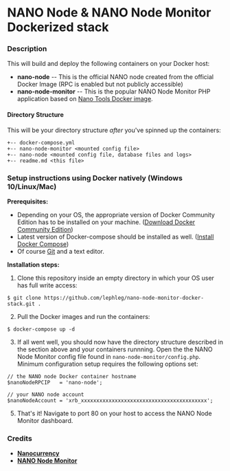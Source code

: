 # NANO Node & NANO Node Monitor Dockerized stack

### **Description**

This will build and deploy the following containers on your Docker host:

* **nano-node** -- This is the official NANO node created from the official Docker Image (RPC is enabled but not publicly accessible)
* **nano-node-monitor** -- This is the popular NANO Node Monitor PHP application based on [Nano Tools Docker image](https://hub.docker.com/r/nanotools/nanonodemonitor/).

#### **Directory Structure**

This will be your directory structure _after_ you've spinned up the containers:

```
+-- docker-compose.yml
+-- nano-node-monitor <mounted config file>
+-- nano-node <mounted config file, database files and logs>
+-- readme.md <this file>
```

### **Setup instructions using Docker natively (Windows 10/Linux/Mac)**

**Prerequisites:** 

* Depending on your OS, the appropriate version of Docker Community Edition has to be installed on your machine.  ([Download Docker Community Edition](https://www.docker.com/community-edition#/download))
* Latest version of Docker-compose should be installed as well. ([Install Docker Compose](https://docs.docker.com/compose/install/))
* Of course [Git](https://git-scm.com/) and a text editor.

**Installation steps:** 

1. Clone this repository inside an empty directory in which your OS user has full write access:

```
$ git clone https://github.com/lephleg/nano-node-monitor-docker-stack.git .
```

2. Pull the Docker images and run the containers:

```
$ docker-compose up -d
```

3. If all went well, you should now have the directory structure described in the section above and your containers runnning. Open the the NANO Node Monitor config file found in `nano-node-monitor/config.php`. Minimum configuration setup requires the following options set:

```
// the NANO node Docker container hostname
$nanoNodeRPCIP   = 'nano-node';

// your NANO node account
$nanoNodeAccount = 'xrb_xxxxxxxxxxxxxxxxxxxxxxxxxxxxxxxxxxxxxxxxx'; 
```

5. That's it! Navigate to port 80 on your host to access the NANO Node Monitor dashboard.

### **Credits**

* **[Nanocurrency](https://github.com/nanocurrency/raiblocks)**
* **[NANO Node Monitor](https://github.com/NanoTools/nanoNodeMonitor)**